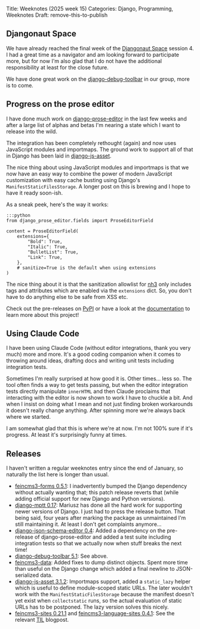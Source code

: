 Title: Weeknotes (2025 week 15)
Categories: Django, Programming, Weeknotes
Draft: remove-this-to-publish


## Djangonaut Space

We have already reached the final week of the [Djangonaut
Space](https://djangonaut.space/) session 4. I had a great time as a navigator
and am looking forward to participate more, but for now I'm also glad that I do
not have the additional responsibility at least for the close future.

We have done great work on the
[django-debug-toolbar](https://pypi.org/project/django-debug-toolbar/) in our
group, more is to come.


## Progress on the prose editor

I have done much work on
[django-prose-editor](https://pypi.org/project/django-prose-editor/) in the
last few weeks and after a large list of alphas and betas I'm nearing a state
which I want to release into the wild.

The integration has been completely rethought (again) and now uses JavaScript
modules and importmaps. The ground work to support all of that in Django has
been laid in [django-js-asset](https://pypi.org/project/django-js-asset/).

The nice thing about using JavaScript modules and importmaps is that we now
have an easy way to combine the power of modern JavaScript customization with
easy cache busting using Django's `ManifestStaticFilesStorage`. A longer post
on this is brewing and I hope to have it ready soon-ish.

As a sneak peek, here's the way it works:

    :::python
    from django_prose_editor.fields import ProseEditorField

    content = ProseEditorField(
        extensions={
            "Bold": True,
            "Italic": True,
            "BulletList": True,
            "Link": True,
        },
        # sanitize=True is the default when using extensions
    )

The nice thing about it is that the sanitization allowlist for
[nh3](https://github.com/messense/nh3) only includes tags and attributes which
are enabled via the `extensions` dict. So, you don't have to do anything else
to be safe from XSS etc.

Check out the pre-releases on
[PyPI](https://pypi.org/project/django-prose-editor/#history) or have a look at
the [documentation](https://django-prose-editor.readthedocs.io/) to learn more
about this project!


## Using Claude Code

I have been using Claude Code (without editor integrations, thank you very
much) more and more. It's a good coding companion when it comes to throwing
around ideas, drafting docs and writing unit tests including integration tests.

Sometimes I'm really surprised at how good it is. Other times... less so. The
tool often finds a way to get tests passing, but when the editor integration
tests directly manipulate `innerHTML` and then Claude proclaims that
interacting with the editor is now shown to work I have to chuckle a bit. And
when I insist on doing what I mean and not just finding broken workarounds it
doesn't really change anything. After spinning more we're always back where we
started.

I am somewhat glad that this is where we're at now. I'm not 100% sure if it's
progress. At least it's surprisingly funny at times.


## Releases

I haven't written a regular weeknotes entry since the end of January, so
naturally the list here is longer than usual.

- [feincms3-forms 0.5.1](https://pypi.org/project/feincms3-forms/): I
  inadvertently bumped the Django dependency without actually wanting that;
  this patch release reverts that (while adding official support for new Django
  and Python versions).
- [django-mptt 0.17](https://pypi.org/project/django-mptt/): Mariusz has done
  all the hard work for supporting newer versions of Django. I just had to
  press the release button. That being said, four years after marking the
  package as unmaintained I'm still maintaining it. At least I don't get
  complaints anymore...
- [django-json-schema-editor
  0.4](https://pypi.org/project/django-json-schema-editor/): Added a dependency
  on the pre-release of django-prose-editor and added a test suite including
  integration tests so that we actually now when stuff breaks the next time!
- [django-debug-toolbar 5.1](https://pypi.org/project/django-debug-toolbar/):
  See above.
- [feincms3-data](https://pypi.org/project/feincms3-data/): Added fixes to dump
  distinct objects. Spent more time than useful on the Django change which
  added a final newline to JSON-serialized data.
- [django-js-asset 3.1.2](https://pypi.org/project/django-js-asset/):
  Importmaps support, added a `static_lazy` helper which is useful to define
  module-scoped static URLs. The later wouldn't work with the
  `ManifestStaticFilesStorage` because the manifest doesn't yet exist when
  `collectstatic` runs, so the actual evaluation of static URLs has to be
  postponed. The lazy version solves this nicely.
- [feincms3-sites 0.21.1](https://pypi.org/project/feincms3-sites/) and [feincms3-language-sites 0.4.1](https://pypi.org/project/feincms3-language-sites/): See the relevant [TIL](https://406.ch/writing/til-tools-exist-which-do-not-lowercase-domain-names-when-requesting-websites-over-http-s/) blogpost.
